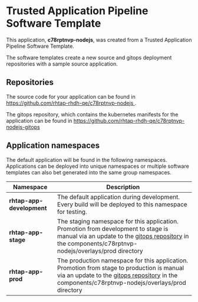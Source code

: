 # Trusted Application Pipeline Software Template

This application, **c78rptnvp-nodejs**, was created from a Trusted Application Pipeline Software Template.

The software templates create a new source and gitops deployment repositories with a sample source application. 

## Repositories

The source code for your application can be found in [https://github.com/rhtap-rhdh-qe/c78rptnvp-nodejs ](https://github.com/rhtap-rhdh-qe/c78rptnvp-nodejs ).
 
The gitops repository, which contains the kubernetes manifests for the application can be found in 
[https://github.com/rhtap-rhdh-qe/c78rptnvp-nodejs-gitops ](https://github.com/rhtap-rhdh-qe/c78rptnvp-nodejs-gitops ) 

## Application namespaces 

The default application will be found in the following namespaces. Applications can be deployed into unique namespaces or multiple software templates can also bet generated into the same group namespaces.  

|  Namespace   |  Description   |  
| -------- | -------- |   
| **rhtap-app-development** | The default application during development. Every build will be deployed to this namespace for testing. | 
| **rhtap-app-stage** | The staging namespace for this application. Promotion from development to stage is manual via an update to the [gitops repository](https://github.com/rhtap-rhdh-qe/c78rptnvp-nodejs-gitops ) in the components/c78rptnvp-nodejs/overlays/prod directory |  
| **rhtap-app-prod** | The production namespace for this application. Promotion from stage to production is manual via an update to the [gitops repository](https://github.com/rhtap-rhdh-qe/c78rptnvp-nodejs-gitops ) in the components/c78rptnvp-nodejs/overlays/prod directory | 